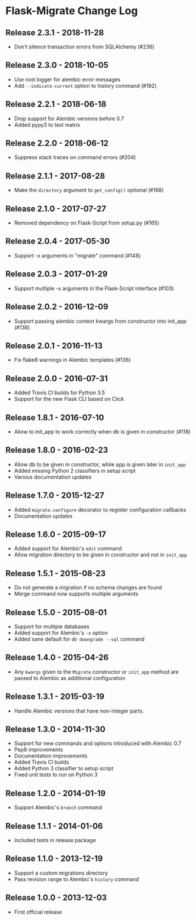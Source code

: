 # Flask-Migrate Change Log

## Release 2.3.1 - 2018-11-28

- Don't silence transaction errors from SQLAlchemy (#236)

## Release 2.3.0 - 2018-10-05

- Use root logger for alembic error messages
- Add `--indicate-current` option to history command (#192)

## Release 2.2.1 - 2018-06-18

- Drop support for Alembic versions before 0.7
- Added pypy3 to test matrix

## Release 2.2.0 - 2018-06-12

- Suppress stack traces on command errors (#204)

## Release 2.1.1 - 2017-08-28

- Make the `directory` argument to `get_config()` optional (#168)

## Release 2.1.0 - 2017-07-27

- Removed dependency on Flask-Script from setup.py (#165)

## Release 2.0.4 - 2017-05-30

- Support -x arguments in "migrate" command (#148)

## Release 2.0.3 - 2017-01-29

- Support multiple -x arguments in the Flask-Script interface (#103)

## Release 2.0.2 - 2016-12-09

- Support passing alembic context kwargs from constructor into init_app (#138)

## Release 2.0.1 - 2016-11-13

- Fix flake8 warnings in Alembic templates (#136)

## Release 2.0.0 - 2016-07-31

- Added Travis CI builds for Python 3.5
- Support for the new Flask CLI based on Click

## Release 1.8.1 - 2016-07-10

- Allow to init_app to work correctly when db is given in constructor (#118)

## Release 1.8.0 - 2016-02-23

- Allow db to be given in constructor, while app is given later in `init_app`
- Added missing Python 2 classifiers in setup script
- Various documentation updates

## Release 1.7.0 - 2015-12-27

- Added `migrate.configure` decorator to register configuration callbacks
- Documentation updates

## Release 1.6.0 - 2015-09-17

- Added support for Alembic's `edit` command
- Allow migration directory to be given in constructor and not in `init_app`

## Release 1.5.1 - 2015-08-23

- Do not generate a migration if no schema changes are found
- Merge command now supports multiple arguments

## Release 1.5.0 - 2015-08-01

- Support for multiple databases
- Added support for Alembic's `-x` option
- Added sane default for `db downgrade --sql` command

## Release 1.4.0 - 2015-04-26

- Any `kwargs` given to the `Migrate` constructor or `init_app` method are passed to Alembic as additional configuration

## Release 1.3.1 - 2015-03-19

- Handle Alembic versions that have non-integer parts.

## Release 1.3.0 - 2014-11-30

- Support for new commands and options introduced with Alembic 0.7
- Pep8 improvements
- Documentation improvements
- Added Travis CI builds
- Added Python 3 classifier to setup script
- Fixed unit tests to run on Python 3

## Release 1.2.0 - 2014-01-19

- Support Alembic's `branch` command

## Release 1.1.1 - 2014-01-06

- Included tests in release package

## Release 1.1.0 - 2013-12-19

- Support a custom migrations directory
- Pass revision range to Alembic's `history` command

## Release 1.0.0 - 2013-12-03

- First official release
